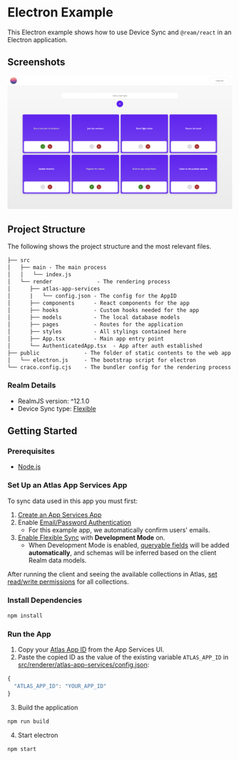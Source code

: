 # Electron Example

This Electron example shows how to use Device Sync and `@ream/react` in an Electron application.

## Screenshots

![Tasks Page](./src/renderer/assets/screenshot-realm-web-sync-tasks.png)

## Project Structure

The following shows the project structure and the most relevant files.

```
├── src
│   ├── main - The main process
│   │   └── index.js
│   └── render              - The rendering process
│      ├── atlas-app-services
│      |   └── config.json - The config for the AppID
│      ├── components      - React components for the app
│      ├── hooks           - Custom hooks needed for the app
│      ├── models          - The local database models
│      ├── pages           - Routes for the application
│      ├── styles          - All stylings contained here
│      ├── App.tsx         - Main app entry point
│      └── AuthenticatedApp.tsx  - App after auth established
├── public              - The folder of static contents to the web app
│   └── electron.js     - The bootstrap script for electron
└── craco.config.cjs    - The bundler config for the rendering process
```
### Realm Details

* RealmJS version: ^12.1.0
* Device Sync type: [Flexible](https://www.mongodb.com/docs/atlas/app-services/sync/configure/enable-sync/)

## Getting Started

### Prerequisites

* [Node.js](https://nodejs.org/)

### Set Up an Atlas App Services App

To sync data used in this app you must first:

1. [Create an App Services App](https://www.mongodb.com/docs/atlas/app-services/manage-apps/create/create-with-ui/)
2. Enable [Email/Password Authentication](https://www.mongodb.com/docs/atlas/app-services/authentication/email-password/#std-label-email-password-authentication)
    * For this example app, we automatically confirm users' emails.
3. [Enable Flexible Sync](https://www.mongodb.com/docs/atlas/app-services/sync/configure/enable-sync/) with **Development Mode** on.
    * When Development Mode is enabled, [queryable fields](https://www.mongodb.com/docs/atlas/app-services/sync/configure/sync-settings/#queryable-fields) will be added **automatically**, and schemas will be inferred based on the client Realm data models.

After running the client and seeing the available collections in Atlas, [set read/write permissions](https://www.mongodb.com/docs/atlas/app-services/rules/roles/#define-roles---permissions) for all collections.

### Install Dependencies

```sh
npm install
```

### Run the App

1. Copy your [Atlas App ID](https://www.mongodb.com/docs/atlas/app-services/reference/find-your-project-or-app-id/#std-label-find-your-app-id) from the App Services UI.
2. Paste the copied ID as the value of the existing variable `ATLAS_APP_ID` in [src/renderer/atlas-app-services/config.json](./src/renderer/atlas-app-services/config.ts):
```js
{
  "ATLAS_APP_ID": "YOUR_APP_ID"
}
```

3. Build the application

```sh
npm run build
```

4. Start electron

```sh
npm start
```

